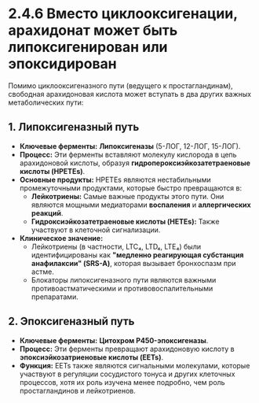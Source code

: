 # 2.4.6 Вместо циклооксигенации, арахидонат может быть липоксигенирован или эпоксидирован

Помимо циклооксигеназного пути (ведущего к простагландинам), свободная арахидоновая кислота может вступать в два других важных метаболических пути:

## 1. Липоксигеназный путь

*   **Ключевые ферменты:** **Липоксигеназы** (5-ЛОГ, 12-ЛОГ, 15-ЛОГ).
*   **Процесс:** Эти ферменты вставляют молекулу кислорода в цепь арахидоновой кислоты, образуя **гидропероксиэйкозатетраеновые кислоты (HPETEs)**.
*   **Основные продукты:** HPETEs являются нестабильными промежуточными продуктами, которые быстро превращаются в:
    *   **Лейкотриены:** Самые важные продукты этого пути. Они являются мощными медиаторами **воспаления** и **аллергических реакций**.
    *   **Гидроксиэйкозатетраеновые кислоты (HETEs):** Также участвуют в клеточной сигнализации.
*   **Клиническое значение:**
    *   Лейкотриены (в частности, LTC₄, LTD₄, LTE₄) были идентифицированы как **"медленно реагирующая субстанция анафилаксии" (SRS-A)**, которая вызывает бронхоспазм при астме.
    *   Блокаторы липоксигеназного пути являются важными противоастматическими и противовоспалительными препаратами.

## 2. Эпоксигеназный путь

*   **Ключевые ферменты:** **Цитохром P450-эпоксигеназы**.
*   **Процесс:** Эти ферменты превращают арахидоновую кислоту в **эпоксиэйкозатриеновые кислоты (EETs)**.
*   **Функция:** EETs также являются сигнальными молекулами, которые участвуют в регуляции сосудистого тонуса и других клеточных процессов, хотя их роль изучена менее подробно, чем роль простагландинов и лейкотриенов.

